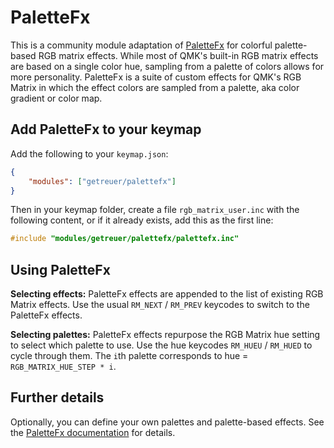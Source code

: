 # PaletteFx

This is a community module adaptation of
[PaletteFx](https://getreuer.info/posts/keyboards/palettefx) for colorful
palette-based RGB matrix effects. While most of QMK's built-in RGB matrix
effects are based on a single color hue, sampling from a palette of colors
allows for more personality. PaletteFx is a suite of custom effects for QMK's
RGB Matrix in which the effect colors are sampled from a palette, aka color
gradient or color map.


## Add PaletteFx to your keymap

Add the following to your `keymap.json`:

```json
{
    "modules": ["getreuer/palettefx"]
}
```

Then in your keymap folder, create a file `rgb_matrix_user.inc` with the
following content, or if it already exists, add this as the first line:

```c
#include "modules/getreuer/palettefx/palettefx.inc"
```

## Using PaletteFx

**Selecting effects:** PaletteFx effects are appended to the list of existing
RGB Matrix effects. Use the usual `RM_NEXT` / `RM_PREV` keycodes to switch to
the PaletteFx effects.

**Selecting palettes:** PaletteFx effects repurpose the RGB Matrix hue setting to
select which palette to use. Use the hue keycodes `RM_HUEU` / `RM_HUED` to cycle
through them. The `i`th palette corresponds to hue = `RGB_MATRIX_HUE_STEP * i`.


## Further details

Optionally, you can define your own palettes and palette-based effects. See the
[PaletteFx documentation](https://getreuer.info/posts/keyboards/palettefx) for
details.

